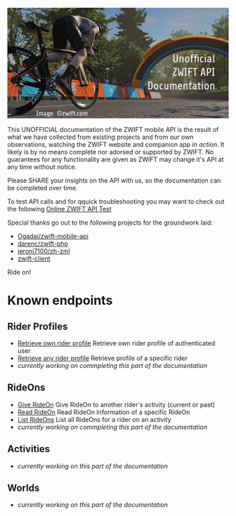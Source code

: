 ![cover image](https://github.com/strukturunion-mmw/zwift-api-documentation/blob/main/coverimage.jpg)

This UNOFFICIAL documentation of the ZWIFT mobile API is the result of what we have collected from existing projects and from our own observations, watching the ZWIFT website and companion app *in action*. It likely is by no means complete nor adorsed or supported by ZWIFT. No guarantees for any functionality are given as ZWIFT may change it's API at any time without notice.  

Please SHARE your insights on the API with us, so the documentation can be completed over time.  

To test API calls and for qquick troubleshooting you may want to check out the following
[Online ZWIFT API Test](https://zwiftapi.strukturunion.de)

Special thanks go out to the following projects for the groundwork laid:  
- [Ogadai/zwift-mobile-api](https://github.com/Ogadai/zwift-mobile-api)
- [darenc/zwift-php](https://github.com/darenc/zwift-php)
- [jeroni7100/zh-zml](https://github.com/jeroni7100/zh-zml)
- [zwift-client](https://pypi.org/project/zwift-client/)

Ride on!

# Known endpoints

## Rider Profiles
- [Retrieve own rider profile](https://github.com/strukturunion-mmw/zwift-api-documentation/blob/main/riderProfiles/read_my_profile.md) Retrieve own rider profile of authenticated user
- [Retrieve any rider profile](https://github.com/strukturunion-mmw/zwift-api-documentation/blob/main/riderProfiles/read_rider_profile.md) Retrieve profile of a specific rider
- *currently working on commpleting this part of the documentation*

## RideOns
- [Give RideOn](https://github.com/strukturunion-mmw/zwift-api-documentation/blob/main/rideOns/give_rideOn.md) Give RideOn to another rider's activity (current or past)
- [Read RideOn](https://github.com/strukturunion-mmw/zwift-api-documentation/blob/main/rideOns/read_rideOn.md) Read RideOn Information of a specific RideOn
- [List RideOns](https://github.com/strukturunion-mmw/zwift-api-documentation/blob/main/rideOns/list_rideOns.md) List all RideOns for a rider on an activity
- *currently working on commpleting this part of the documentation*

## Activities
- *currently working on this part of the documentation*

## Worlds
- *currently working on this part of the documentation*
